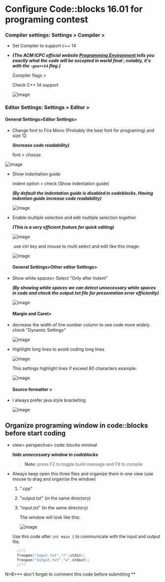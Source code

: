 # Configure Code::blocks 16.01 for programing contest



### Compiler settings: Settings > Compiler >

- Set Compiler to support c++ 14

- ***(The ACM ICPC official website [Programming Environment ](https://icpc.baylor.edu/worldfinals/programming-environment) tells you exactly what the code will be excepted in world final ; notably, it's with the `-gnu++14` flag.)***

  Compiler flags >

  Check C++ 14 support
  
  
  
  <img src="https://i.ibb.co/FJbVrhK/image.png" alt="image" border="0">



### Editor Settings: Settings > Editor > 	 

#### 	General Settings>Editor Settings> 

- Change font to Fira Mono (Probably the best font for programing) and size 12.

   ***(Increase code readability)***

  font > choose

<img src="https://i.ibb.co/LkC5jMQ/image.png" alt="image" border="0">

- Show indentation guide

  indent option > check (Show indentation guide) 

  ***(By default the indentation guide is disabled in codeblocks. Having indention guide increase code readability)***

  <img src="https://i.ibb.co/8YhT6k3/image.png" alt="image" border="0">

- Enable multiple selection and edit multiple selection together 

  ***(This is a very efficient feature for quick editing)***

  <img src="https://i.ibb.co/rdYkdrT/image.png" alt="image" border="0">

  ​	use ctrl key and mouse to multi select and edit like this image:

  <img src="https://i.ibb.co/Qrx2Nkq/image.png" alt="image" border="0">

  

  #### General Settings>Other editor Settings> 

- Show white spaces> Select "Only after Indent"

  ***(By showing white spaces we can detect unnecessary white spaces in code and check the output.txt file for presentation error efficiently)***

  <img src="https://i.ibb.co/jwLXFBB/image.png" alt="image" border="0">

  

  #### Margin and Caret>

- decrease the width of line number column to see code more widely. check "Dynamic Settings"

  <img src="https://i.ibb.co/1JyzB7F/image.png" alt="image" border="0"> 

- Highlight long lines to avoid coding long lines

  <img src="https://i.ibb.co/Xy8GX10/image.png" alt="image" border="0">

  This settings highlight lines  if exceed 80 characters example: 

  <img src="https://i.ibb.co/2611dGZ/image.png" alt="image" border="0">

  

  #### Source formatter >

- I always prefer java style bracketing 

  <img src="https://i.ibb.co/Vx8g9tB/image.png" alt="image" border="0">



## Organize programing window in code::blocks before start coding

- view> perspective> code::blocks minimal 

  ***hide unnecessary window in codeblocks***

  > **Note:** press F2 to toggle build message and F9 to compile

- Always keep open this three files and organize them in one view (use mouse to drag and organize the window)

  1. "<your code name>.cpp"

  2. "output.txt" (in the same directory)

  3. "input.txt" (in the same directory)

     The window will look like this:

     <img src="https://i.ibb.co/WVXNTpZ/image.png" alt="image" border="0">

  

  Use this code after ```int main {``` to communicate with the input and output file.

  ```c++
  	//*/
  	freopen("input.txt","r",stdin);
  	freopen("output.txt","w",stdout);
  	//*/
  ```

N>B>** don't forget to comment this code before submitting **


